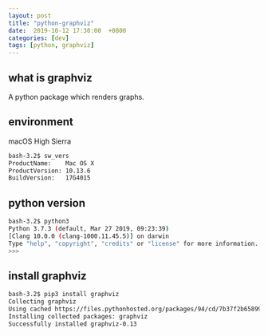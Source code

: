 ```yaml
---
layout: post
title: "python-graphviz"
date:  2019-10-12 17:30:00  +0800
categories: [dev]
tags: [python, graphviz]
---
```


## what is graphviz
A python package which renders graphs.

## environment
macOS High Sierra
```bash
bash-3.2$ sw_vers
ProductName:    Mac OS X
ProductVersion: 10.13.6
BuildVersion:   17G4015
```

## python version
```bash
bash-3.2$ python3
Python 3.7.3 (default, Mar 27 2019, 09:23:39) 
[Clang 10.0.0 (clang-1000.11.45.5)] on darwin
Type "help", "copyright", "credits" or "license" for more information.
>>> 
```

## install graphviz
```bash
bash-3.2$ pip3 install graphviz
Collecting graphviz
Using cached https://files.pythonhosted.org/packages/94/cd/7b37f2b658995033879719e1ea4c9f171bf7a14c16b79220bd19f9eda3fe/graphviz-0.13-py2.py3-none-any.whl
Installing collected packages: graphviz
Successfully installed graphviz-0.13
```
